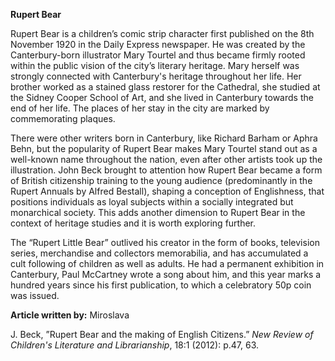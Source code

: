 **Rupert Bear**

Rupert Bear is a children’s comic strip character first published on the 8th November 1920 in the Daily Express newspaper.  He was created by the Canterbury-born illustrator Mary Tourtel and thus became firmly rooted within the public vision of the city’s literary heritage. Mary herself was strongly connected with Canterbury's heritage throughout her life. Her brother worked as a stained glass restorer for the Cathedral, she studied at the Sidney Cooper School of Art, and she lived in Canterbury towards the end of her life. The places of her stay in the city are marked by commemorating plaques.  

There were other writers born in Canterbury, like Richard Barham or Aphra Behn, but the popularity of Rupert Bear makes Mary Tourtel stand out as a well-known name throughout the nation, even after other artists took up the illustration.  John Beck brought to attention how Rupert Bear became a form of British citizenship training to the young audience (predominantly in the Rupert Annuals by Alfred Bestall), shaping a conception of Englishness, that positions individuals as loyal subjects within a socially integrated but monarchical society.  This adds another dimension to Rupert Bear in the context of heritage studies and it is worth exploring further. 

The “Rupert Little Bear” outlived his creator in the form of books, television series, merchandise and collectors memorabilia, and has accumulated a cult following of children as well as adults.  He had a permanent exhibition in Canterbury, Paul McCartney wrote a song about him, and this year marks a hundred years since his first publication, to which a celebratory 50p coin was issued. 

**Article written by:** Miroslava

J. Beck, ”Rupert Bear and the making of English Citizens.” _New Review of Children's Literature and Librarianship_, 18:1 (2012): p.47, 63.
